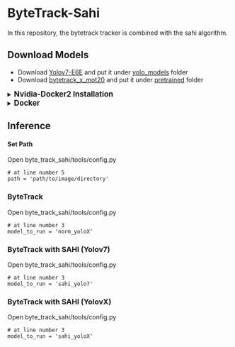 # ByteTrack-Sahi
In this repository, the bytetrack tracker is combined with the sahi algorithm.
## Download Models
- Download [Yolov7-E6E](https://github.com/WongKinYiu/yolov7/releases/download/v0.1/yolov7-e6e.pt) and put it under [yolo_models](https://github.com/danial880/ByteTrack-Sahi/tree/main/byte_track_sahi/yolo_models) folder
- Download [bytetrack_x_mot20](https://drive.google.com/file/d/1HX2_JpMOjOIj1Z9rJjoet9XNy_cCAs5U/view?usp=sharing) and put it under [pretrained](https://github.com/danial880/ByteTrack-Sahi/tree/main/byte_track_sahi/pretrained) folder

<details>

<summary>
<big><b>Nvidia-Docker2 Installation</b></big>
</summary>  

```
distribution=$(. /etc/os-release;echo $ID$VERSION_ID) \
      && curl -fsSL https://nvidia.github.io/libnvidia-container/gpgkey | sudo gpg --dearmor -o /usr/share/keyrings/nvidia-container-toolkit-keyring.gpg \
      && curl -s -L https://nvidia.github.io/libnvidia-container/$distribution/libnvidia-container.list | \
            sed 's#deb https://#deb [signed-by=/usr/share/keyrings/nvidia-container-toolkit-keyring.gpg] https://#g' | \
            sudo tee /etc/apt/sources.list.d/nvidia-container-toolkit.listdir
```

```
sudo apt-get update
```
```
sudo apt-get install -y nvidia-docker2
```
```
sudo systemctl restart docker
```
</details>  

  


<details>

<summary>
<big><b>Docker</b></big>
</summary>  
Note: Docker-compose version >=1.28  

- Install
```js
  sudo docker-compose up --build
```
- Run
```js
  sudo docker-compose up 
```
- Close
```js
  sudo docker-compose down
```
</details> 

## Inference
#### Set Path
Open byte_track_sahi/tools/config.py
```
# at line number 5
path = 'path/to/image/directory'
```
### ByteTrack
Open byte_track_sahi/tools/config.py
```
# at line number 3
model_to_run = 'norm_yoloX'
```
### ByteTrack with SAHI (Yolov7)
Open byte_track_sahi/tools/config.py
```
# at line number 3
model_to_run = 'sahi_yolo7'
```
### ByteTrack with SAHI (YolovX)
Open byte_track_sahi/tools/config.py
```
# at line number 3
model_to_run = 'sahi_yoloX'
```
